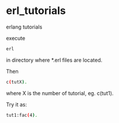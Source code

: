 # erl_tutorials
erlang tutorials

execute
```sh
erl 
```
in directory where *.erl files are located.

Then
```sh
c(tutX).
```
where X is the number of tutorial, eg. c(tut1).

Try it as:
```sh
tut1:fac(4).
```
